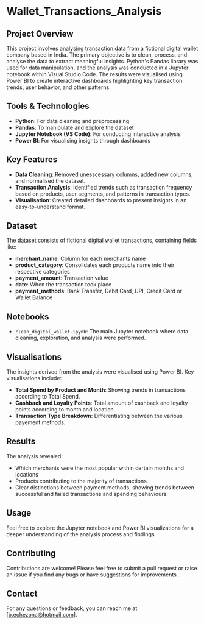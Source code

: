 # Wallet_Transactions_Analysis

## Project Overview
This project involves analysing transaction data from a fictional digital wallet company based in India. The primary objective is to clean, process, and analyse the data to extract meaningful insights. Python's Pandas library was used for data manipulation, and the analysis was conducted in a Jupyter notebook within Visual Studio Code. The results were visualised using Power BI to create interactive dashboards highlighting key transaction trends, user behavior, and other patterns.

## Tools & Technologies
- **Python**: For data cleaning and preprocessing
- **Pandas**: To manipulate and explore the dataset
- **Jupyter Notebook (VS Code)**: For conducting interactive analysis
- **Power BI**: For visualising insights through dashboards

## Key Features
- **Data Cleaning**: Removed unesscessary columns, added new columns, and normalised the dataset.
- **Transaction Analysis**: Identified trends such as transaction frequency based on products, user segments, and patterns in transaction types.
- **Visualisation**: Created detailed dashboards to present insights in an easy-to-understand format.

## Dataset
The dataset consists of fictional digital wallet transactions, containing fields like:
- **merchant_name**: Column for each merchants name
- **product_category**: Consolidates each products name into their respective categories
- **payment_amount**: Transaction value
- **date**: When the transaction took place
- **payment_methods**: Bank Transfer, Debit Card, UPI, Credit Card or Wallet Balance

## Notebooks
- `clean_digital_wallet.ipynb`: The main Jupyter notebook where data cleaning, exploration, and analysis were performed.
  
## Visualisations
The insights derived from the analysis were visualised using Power BI. Key visualisations include:
- **Total Spend by Product and Month**: Showing trends in transactions according to Total Spend.
- **Cashback and Loyalty Points**: Total amount of cashback and loyalty points according to month and location.
- **Transaction Type Breakdown**: Differentiating between the various payement methods.

## Results
The analysis revealed:
- Which merchants were the most popular within certain months and locations
- Products contributing to the majority of transactions.
- Clear distinctions between payment methods, showing trends between successful and failed transactions and spending behaviours.

## Usage
Feel free to explore the Jupyter notebook and Power BI visualizations for a deeper understanding of the analysis process and findings.

## Contributing
Contributions are welcome! Please feel free to submit a pull request or raise an issue if you find any bugs or have suggestions for improvements.

## Contact
For any questions or feedback, you can reach me at [b.echezona@hotmail.com].
